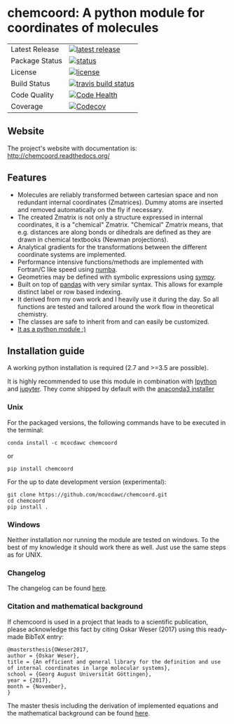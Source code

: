 # chemcoord: A python module for coordinates of molecules

<table>
<tr>
  <td>Latest Release</td>
  <td>
    <a href="https://pypi.python.org/pypi/chemcoord">
    <img src="https://img.shields.io/pypi/v/chemcoord.svg" alt="latest release" />
    </a>
  </td>
<tr>
  <td>Package Status</td>
  <td>
    <a href="https://pypi.python.org/pypi/chemcoord">
    <img src="https://img.shields.io/pypi/status/chemcoord.svg"
      alt="status" />
    </a>
  </td>
</tr>
<tr>
  <td>License</td>
  <td>
    <a href="https://www.gnu.org/licenses/lgpl-3.0.en.html">
    <img src="https://img.shields.io/pypi/l/chemcoord.svg" alt="license" />
    </a>
  </td>
</tr>
<tr>
  <td>Build Status</td>
  <td>
    <a href="https://travis-ci.org/mcocdawc/chemcoord">
    <img src="https://travis-ci.org/mcocdawc/chemcoord.svg?branch=master"
      alt="travis build status" />
    </a>
  </td>
</tr>
<tr>
  <td>Code Quality</td>
  <td>
    <a href="https://landscape.io/github/mcocdawc/chemcoord/master">
    <img  src="https://landscape.io/github/mcocdawc/chemcoord/master/landscape.svg?style=flat"
      alt="Code Health" />
    </a>
  </td>
</tr>
<tr>
  <td>Coverage</td>
  <td>
    <a href="https://codecov.io/gh/mcocdawc/chemcoord">
    <img src="https://codecov.io/gh/mcocdawc/chemcoord/branch/master/graph/badge.svg" alt="Codecov" />
    </a>
  </td>
</tr>
</table>

## Website

The project's website with documentation is: http://chemcoord.readthedocs.org/


## Features

* Molecules are reliably transformed between cartesian space and
  non redundant internal coordinates (Zmatrices).
  Dummy atoms are inserted and removed automatically on the fly if necessary.
* The created Zmatrix is not only a structure expressed in internal coordinates,
  it is a "chemical" Zmatrix.
  "Chemical" Zmatrix means, that e.g. distances are along bonds
  or dihedrals are defined as they are drawn in chemical textbooks
  (Newman projections).
* Analytical gradients for the transformations between the different
  coordinate systems are implemented.
* Performance intensive functions/methods are implemented
  with Fortran/C like speed using [numba](http://numba.pydata.org/).
* Geometries may be defined with symbolic expressions using
  [sympy](http://www.sympy.org/en/index.html).
* Built on top of [pandas](http://pandas.pydata.org/) with very similar syntax.
  This allows for example distinct label or row based indexing.
* It derived from my own work and I heavily use it during the day.
  So all functions are tested and tailored around the work flow in
  theoretical chemistry.
* The classes are safe to inherit from and can easily be customized.
* [It as a python module ;)](https://xkcd.com/353/)


## Installation guide
A working python installation is required (2.7 and >=3.5 are possible).

It is highly recommended to use this module in combination with
  [Ipython](http://ipython.org/) and [jupyter](http://jupyter.org/).
They come shipped by default with the
  [anaconda3 installer](https://www.continuum.io/downloads/)

### Unix


For the packaged versions, the following commands have to be executed in the
  terminal:
```
conda install -c mcocdawc chemcoord
```
or
```
pip install chemcoord
```
For the up to date development version (experimental):
```
git clone https://github.com/mcocdawc/chemcoord.git
cd chemcoord
pip install .
```

### Windows

Neither installation nor running the module are tested on windows.
To the best of my knowledge it should work there as well.
Just use the same steps as for UNIX.

### Changelog

The changelog can be found
[here](https://github.com/mcocdawc/chemcoord/blob/master/CHANGELOG.md).



### Citation and mathematical background

If chemcoord is used in a project that leads to a scientific publication,
please acknowledge this fact by citing Oskar Weser (2017) using this ready-made BibTeX entry:

```
@mastersthesis{OWeser2017,
author = {Oskar Weser},
title = {An efficient and general library for the definition and use of internal coordinates in large molecular systems},
school = {Georg August Universität Göttingen},
year = {2017},
month = {November},
}
```

The master thesis including the derivation of implemented equations
and the mathematical background can be found
[here](https://github.com/mcocdawc/chemcoord/blob/master/docs/source/files/master_thesis_oskar_weser_chemcoord.pdf).
